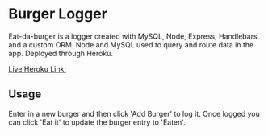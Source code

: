 # Burger Logger

Eat-da-burger is a logger created with MySQL, Node, Express, Handlebars, and a custom ORM. Node and MySQL used to query and route data in the app. Deployed through Heroku.

[Live Heroku Link:](https://blooming-reef-63317.herokuapp.com/)


## Usage

Enter in a new burger and then click 'Add Burger' to log it. Once logged you can click 'Eat it' to update the burger entry to 'Eaten'.